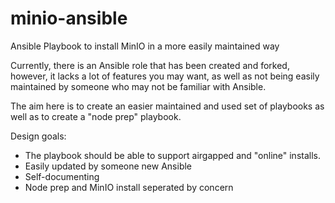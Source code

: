 # minio-ansible
Ansible Playbook to install MinIO in a more easily maintained way

Currently, there is an Ansible role that has been created and forked, however, it lacks a lot of features you may want, as well as not being easily maintained by someone who may not be familiar with Ansible.

The aim here is to create an easier maintained and used set of playbooks as well as to create a "node prep" playbook.

Design goals:

- The playbook should be able to support airgapped and "online" installs.
- Easily updated by someone new Ansible
- Self-documenting
- Node prep and MinIO install seperated by concern